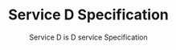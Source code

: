 ---
title: Service D Specification
subtitle: Service D is D service Specification
description: This service is D Specification
image: https://bulma.io/images/placeholders/128x128.png
type: service_d
url: "/doc/service_d/overview/specification"
---